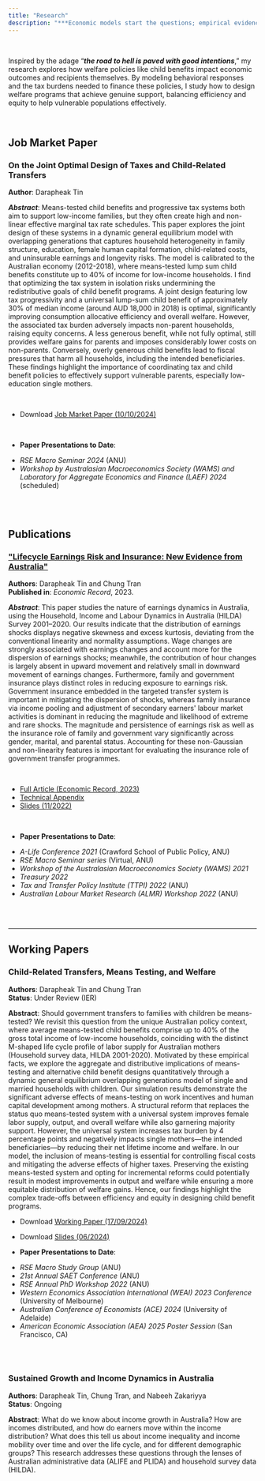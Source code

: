 ```yaml
---
title: "Research"
description: "***Economic models start the questions; empirical evidence brings the answers.***"
---
```


<br>

Inspired by the adage “***the road to hell is paved with good intentions***,” my research explores how welfare policies like child benefits impact economic outcomes and recipients themselves. By modeling behavioral responses and the tax burdens needed to finance these policies, I study how to design welfare programs that achieve genuine support, balancing efficiency and equity to help vulnerable populations effectively.

<br>

## Job Market Paper

### On the Joint Optimal Design of Taxes and Child-Related Transfers

**Author**: Darapheak Tin

***Abstract***: Means-tested child benefits and progressive tax systems both aim to support low-income families, but they often create high and non-linear effective marginal tax rate schedules. This paper explores the joint design of these systems in a dynamic general equilibrium model with overlapping generations that captures household heterogeneity in family structure, education, female human capital formation, child-related costs, and uninsurable earnings and longevity risks. The model is calibrated to the Australian economy (2012-2018), where means-tested lump sum child benefits constitute up to 40% of income for low-income households. I find that optimizing the tax system in isolation risks undermining the redistributive goals of child benefit programs. A joint design featuring low tax progressivity and a universal lump-sum child benefit of approximately 30% of median income (around AUD 18,000 in 2018) is optimal, significantly improving consumption allocative efficiency and overall welfare. However, the associated tax burden adversely impacts non-parent households, raising equity concerns. A less generous benefit, while not fully optimal, still provides welfare gains for parents and imposes considerably lower costs on non-parents. Conversely, overly generous child benefits lead to fiscal pressures that harm all households, including the intended beneficiaries. These findings highlight the importance of coordinating tax and child benefit policies to effectively support vulnerable parents, especially low-education single mothers.

<br>

* Download <a href="/pdf/JMP_DarapheakTin_2024.pdf" target="_blank">Job Market Paper (10/10/2024)</a>

<br>

* **Paper Presentations to Date**:  
- *RSE Macro Seminar 2024* (ANU)  
- *Workshop by Australasian Macroeconomics Society (WAMS) and Laboratory for Aggregate Economics and Finance (LAEF) 2024* (scheduled)

<br>
<br>

## Publications

### ["Lifecycle Earnings Risk and Insurance: New Evidence from Australia"](https://doi.org/10.1111/1475-4932.12723)

**Authors**: Darapheak Tin and Chung Tran  
**Published in**: *Economic Record*, 2023.

  ***Abstract***: This paper studies the nature of earnings dynamics in Australia, using the Household, Income and Labour Dynamics in Australia (HILDA) Survey 2001–2020. Our results indicate that the distribution of earnings shocks displays negative skewness and excess kurtosis, deviating from the conventional linearity and normality assumptions. Wage changes are strongly associated with earnings changes and account more for the dispersion of earnings shocks; meanwhile, the contribution of hour changes is largely absent in upward movement and relatively small in downward movement of earnings changes. Furthermore, family and government insurance plays distinct roles in reducing exposure to earnings risk. Government insurance embedded in the targeted transfer system is important in mitigating the dispersion of shocks, whereas family insurance via income pooling and adjustment of secondary earners' labour market activities is dominant in reducing the magnitude and likelihood of extreme and rare shocks. The magnitude and persistence of earnings risk as well as the insurance role of family and government vary significantly across gender, marital, and parental status. Accounting for these non-Gaussian and non-linearity features is important for evaluating the insurance role of government transfer programmes.

  <br>

  * [Full Article (Economic Record, 2023)](https://doi.org/10.1111/1475-4932.12723)  
  * [Technical Appendix](/pdf/Economic_Record_Tin_and_Tran_2023_Technical_Appendix.pdf)  
  * [Slides (11/2022)](/pdf/Lifecycle_Earnings_Risk_Slides.pdf)

  <br>

* **Paper Presentations to Date**:  
- *A-Life Conference 2021* (Crawford School of Public Policy, ANU)  
- *RSE Macro Seminar series* (Virtual, ANU)  
- *Workshop of the Australasian Macroeconomics Society (WAMS) 2021*  
- *Treasury 2022*  
- *Tax and Transfer Policy Institute (TTPI) 2022* (ANU)  
- *Australian Labour Market Research (ALMR) Workshop 2022* (ANU)

<br><br>

---

## Working Papers

### Child-Related Transfers, Means Testing, and Welfare

**Authors**: Darapheak Tin and Chung Tran  
**Status**: Under Review (IER)

**Abstract**: Should government transfers to families with children be means-tested? We revisit this question from the unique Australian policy context, where average means-tested child benefits comprise up to 40% of the gross total income of low-income households, coinciding with the distinct M-shaped life cycle profile of labor supply for Australian mothers (Household survey data, HILDA 2001-2020). Motivated by these empirical facts, we explore the aggregate and distributive implications of means-testing and alternative child benefit designs quantitatively through a dynamic general equilibrium overlapping generations model of single and married households with children. Our simulation results demonstrate the significant adverse effects of means-testing on work incentives and human capital development among mothers. A structural reform that replaces the status quo means-tested system with a universal system improves female labor supply, output, and overall welfare while also garnering majority support. However, the universal system increases tax burden by 4 percentage points and negatively impacts single mothers—the intended beneficiaries—by reducing their net lifetime income and welfare. In our model, the inclusion of means-testing is essential for controlling fiscal costs and mitigating the adverse effects of higher taxes. Preserving the existing means-tested system and opting for incremental reforms could potentially result in modest improvements in output and welfare while ensuring a more equitable distribution of welfare gains. Hence, our findings highlight the complex trade-offs between efficiency and equity in designing child benefit programs.

* Download [Working Paper (17/09/2024)](/pdf/TinTran2024_WP__Aggregate_and_Distributive_Implications_of_Means_tested_Child_Benefits_20240917.pdf)  
* Download [Slides (06/2024)](/pdf/TinTran2024__Aggregate_Implications_of_Child_Related_Transfers_with_Means_Testing_CEF_final.pdf)

* **Paper Presentations to Date**:  
- *RSE Macro Study Group* (ANU)  
- *21st Annual SAET Conference* (ANU)  
- *RSE Annual PhD Workshop 2022* (ANU)  
- *Western Economics Association International (WEAI) 2023 Conference* (University of Melbourne)  
- *Australian Conference of Economists (ACE) 2024* (University of Adelaide)  
- *American Economic Association (AEA) 2025 Poster Session* (San Francisco, CA)

<br><br>

### Sustained Growth and Income Dynamics in Australia

**Authors**: Darapheak Tin, Chung Tran, and Nabeeh Zakariyya  
**Status**: Ongoing

**Abstract**: What do we know about income growth in Australia? How are incomes distributed, and how do earners move within the income distribution? What does this tell us about income inequality and income mobility over time and over the life cycle, and for different demographic groups? This research addresses these questions through the lenses of Australian administrative data (ALIFE and PLIDA) and household survey data (HILDA).

<br><br>
